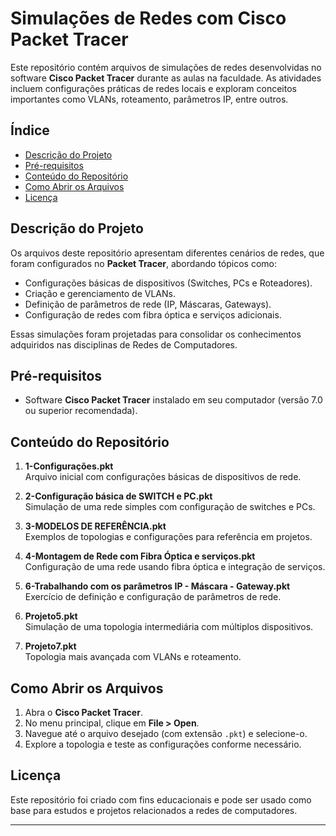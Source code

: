 # Simulações de Redes com Cisco Packet Tracer

Este repositório contém arquivos de simulações de redes desenvolvidas no software **Cisco Packet Tracer** durante as aulas na faculdade. As atividades incluem configurações práticas de redes locais e exploram conceitos importantes como VLANs, roteamento, parâmetros IP, entre outros.

## Índice
- [Descrição do Projeto](#descrição-do-projeto)
- [Pré-requisitos](#pré-requisitos)
- [Conteúdo do Repositório](#conteúdo-do-repositório)
- [Como Abrir os Arquivos](#como-abrir-os-arquivos)
- [Licença](#licença)

## Descrição do Projeto
Os arquivos deste repositório apresentam diferentes cenários de redes, que foram configurados no **Packet Tracer**, abordando tópicos como:
- Configurações básicas de dispositivos (Switches, PCs e Roteadores).
- Criação e gerenciamento de VLANs.
- Definição de parâmetros de rede (IP, Máscaras, Gateways).
- Configuração de redes com fibra óptica e serviços adicionais.

Essas simulações foram projetadas para consolidar os conhecimentos adquiridos nas disciplinas de Redes de Computadores.

## Pré-requisitos
- Software **Cisco Packet Tracer** instalado em seu computador (versão 7.0 ou superior recomendada).

## Conteúdo do Repositório
1. **1-Configurações.pkt**  
   Arquivo inicial com configurações básicas de dispositivos de rede.
   
2. **2-Configuração básica de SWITCH e PC.pkt**  
   Simulação de uma rede simples com configuração de switches e PCs.
   
3. **3-MODELOS DE REFERÊNCIA.pkt**  
   Exemplos de topologias e configurações para referência em projetos.
   
4. **4-Montagem de Rede com Fibra Óptica e serviços.pkt**  
   Configuração de uma rede usando fibra óptica e integração de serviços.
   
5. **6-Trabalhando com os parâmetros IP - Máscara - Gateway.pkt**  
   Exercício de definição e configuração de parâmetros de rede.

6. **Projeto5.pkt**  
   Simulação de uma topologia intermediária com múltiplos dispositivos.

7. **Projeto7.pkt**  
   Topologia mais avançada com VLANs e roteamento.

## Como Abrir os Arquivos
1. Abra o **Cisco Packet Tracer**.
2. No menu principal, clique em **File > Open**.
3. Navegue até o arquivo desejado (com extensão `.pkt`) e selecione-o.
4. Explore a topologia e teste as configurações conforme necessário.

## Licença
Este repositório foi criado com fins educacionais e pode ser usado como base para estudos e projetos relacionados a redes de computadores.

---
